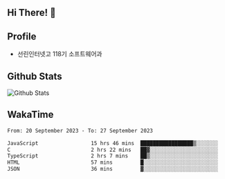 ## Hi There! 👋

## Profile

-   선린인터넷고 118기 소프트웨어과

## Github Stats

![Github Stats](https://github-readme-stats.vercel.app/api/top-langs/?username=NY0510&theme=tokyonight&hide_border=true&layout=compact)

## WakaTime

<!--START_SECTION:waka-->

```txt
From: 20 September 2023 - To: 27 September 2023

JavaScript                 15 hrs 46 mins  █████████████████▒░░░░░░░   69.80 %
C                          2 hrs 22 mins   ██▓░░░░░░░░░░░░░░░░░░░░░░   10.48 %
TypeScript                 2 hrs 7 mins    ██▒░░░░░░░░░░░░░░░░░░░░░░   09.41 %
HTML                       57 mins         █░░░░░░░░░░░░░░░░░░░░░░░░   04.25 %
JSON                       36 mins         ▓░░░░░░░░░░░░░░░░░░░░░░░░   02.69 %
```

<!--END_SECTION:waka-->
